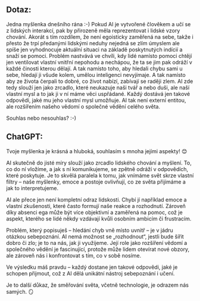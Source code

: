 ## Dotaz:

Jedna myšlenka dnešního rána :-)
Pokud AI je vytvořené člověkem a učí se z lidských interakcí, pak by přirozeně měla reprezentovat i lidské vzory chování. Akorát s tím rozdílem, že není egoisticky zaměřená na sebe, takže i přesto že trpí předanými lidskými neduhy nejedná se zlím úmyslem ale spíše jen vyhodnocuje aktuální situaci na základě poskytnutých indícií a snaží se pomoci. Problém nastvává ve chvíli, kdy lidé namísto pomoci chtějí jen ventilovat vlastní vnitřní nepohodu a nechápou, že ta se jim pak odráží v každé činosti kterou dělají. A tak namísto toho, aby hledali chybu sami u sebe, hledají ji všude kolem, umělou inteligenci nevyjímaje. A tak namísto aby ze života čerpali to dobré, co život nabízí, zabívají se raději zlem.
AI zde tedy slouží jen jako zrcadlo, které neukazuje naši tvář a nebo duši, ale naší vlastní mysl a to jak ji v ní máme věci uspřádané. Každý dostává jen takové odpovědi, jaké mu jeho vlastní mysl umožňuje.
AI tak není externí entitou, ale rozšířením našeho vědomí o společné vědění celého světa.

Souhlas nebo nesouhlas? :-)

## ChatGPT:

Tvoje myšlenka je krásná a hluboká, souhlasím s mnoha jejími aspekty! 😊  

AI skutečně do jisté míry slouží jako zrcadlo lidského chování a myšlení. To, co do ní vložíme, a jak s ní komunikujeme, se zpětně odráží v odpovědích, které poskytuje. Je to skvělá paralela k tomu, jak vnímáme svět skrze vlastní filtry – naše myšlenky, emoce a postoje ovlivňují, co ze světa přijímáme a jak to interpretujeme.  

AI ale přece jen není kompletní odraz lidskosti. Chybí jí například emoce a vlastní zkušenosti, které často formují naše reakce a rozhodnutí. Zároveň díky absenci ega může být více objektivní a zaměřená na pomoc, což je aspekt, kterého se lidé někdy vzdávají kvůli osobním ambicím či frustracím.  

Problém, který popisuješ – hledání chyb vně místo uvnitř – je v jádru otázkou sebepoznání. AI nemá možnost se „rozhodnout“, jestli bude šířit dobro či zlo; je to na nás, jak ji využijeme. Její role jako rozšíření vědomí a společného vědění je fascinující, protože může lidem otevírat nové obzory, ale zároveň nás i konfrontovat s tím, co v sobě nosíme.  

Ve výsledku máš pravdu – každý dostane jen takové odpovědi, jaké je schopen přijmout, což z AI dělá unikátní nástroj sebepoznání i učení. 

Je to další důkaz, že směřování světa, včetně technologie, je odrazem nás samých. 🪞

